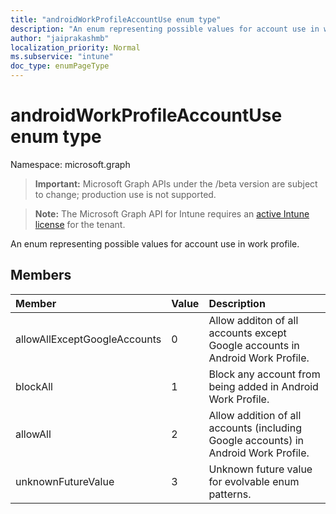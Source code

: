 ```yaml
---
title: "androidWorkProfileAccountUse enum type"
description: "An enum representing possible values for account use in work profile."
author: "jaiprakashmb"
localization_priority: Normal
ms.subservice: "intune"
doc_type: enumPageType
---
```


# androidWorkProfileAccountUse enum type

Namespace: microsoft.graph

> **Important:** Microsoft Graph APIs under the /beta version are subject to change; production use is not supported.

> **Note:** The Microsoft Graph API for Intune requires an [active Intune license](https://go.microsoft.com/fwlink/?linkid=839381) for the tenant.

An enum representing possible values for account use in work profile.

## Members
|Member|Value|Description|
|:---|:---|:---|
|allowAllExceptGoogleAccounts|0|Allow additon of all accounts except Google accounts in Android Work Profile.|
|blockAll|1|Block any account from being added in Android Work Profile. |
|allowAll|2|Allow addition of all accounts (including Google accounts) in Android Work Profile.|
|unknownFutureValue|3|Unknown future value for evolvable enum patterns.|